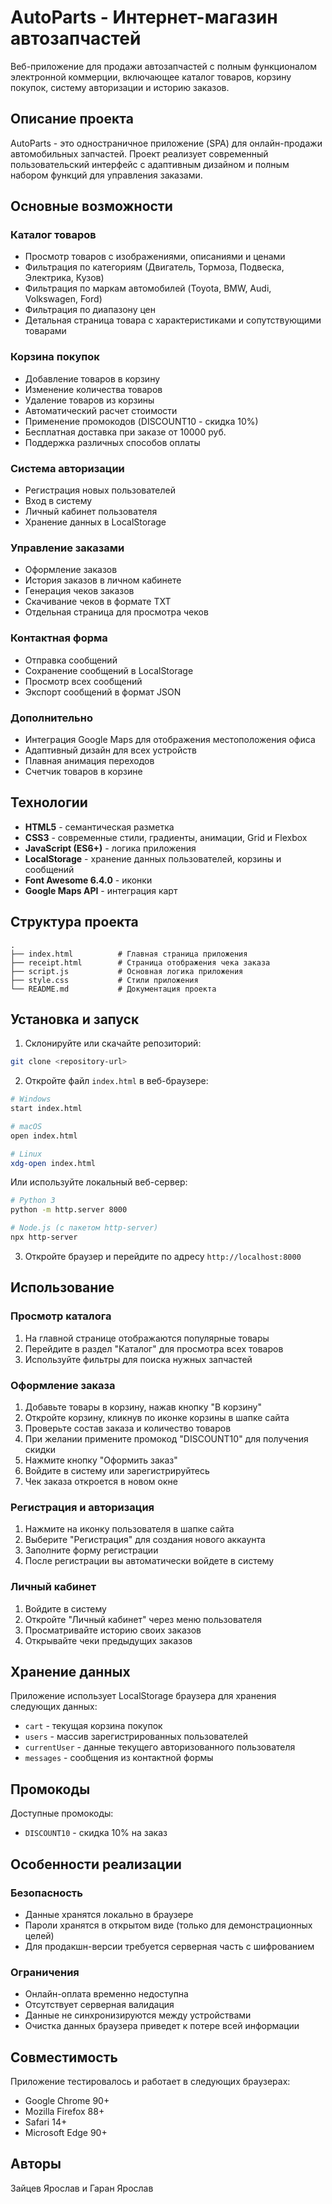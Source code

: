 # AutoParts - Интернет-магазин автозапчастей

Веб-приложение для продажи автозапчастей с полным функционалом электронной коммерции, включающее каталог товаров, корзину покупок, систему авторизации и историю заказов.

## Описание проекта

AutoParts - это одностраничное приложение (SPA) для онлайн-продажи автомобильных запчастей. Проект реализует современный пользовательский интерфейс с адаптивным дизайном и полным набором функций для управления заказами.

## Основные возможности

### Каталог товаров
- Просмотр товаров с изображениями, описаниями и ценами
- Фильтрация по категориям (Двигатель, Тормоза, Подвеска, Электрика, Кузов)
- Фильтрация по маркам автомобилей (Toyota, BMW, Audi, Volkswagen, Ford)
- Фильтрация по диапазону цен
- Детальная страница товара с характеристиками и сопутствующими товарами

### Корзина покупок
- Добавление товаров в корзину
- Изменение количества товаров
- Удаление товаров из корзины
- Автоматический расчет стоимости
- Применение промокодов (DISCOUNT10 - скидка 10%)
- Бесплатная доставка при заказе от 10000 руб.
- Поддержка различных способов оплаты

### Система авторизации
- Регистрация новых пользователей
- Вход в систему
- Личный кабинет пользователя
- Хранение данных в LocalStorage

### Управление заказами
- Оформление заказов
- История заказов в личном кабинете
- Генерация чеков заказов
- Скачивание чеков в формате TXT
- Отдельная страница для просмотра чеков

### Контактная форма
- Отправка сообщений
- Сохранение сообщений в LocalStorage
- Просмотр всех сообщений
- Экспорт сообщений в формат JSON

### Дополнительно
- Интеграция Google Maps для отображения местоположения офиса
- Адаптивный дизайн для всех устройств
- Плавная анимация переходов
- Счетчик товаров в корзине

## Технологии

- **HTML5** - семантическая разметка
- **CSS3** - современные стили, градиенты, анимации, Grid и Flexbox
- **JavaScript (ES6+)** - логика приложения
- **LocalStorage** - хранение данных пользователей, корзины и сообщений
- **Font Awesome 6.4.0** - иконки
- **Google Maps API** - интеграция карт

## Структура проекта

```
.
├── index.html          # Главная страница приложения
├── receipt.html        # Страница отображения чека заказа
├── script.js           # Основная логика приложения
├── style.css           # Стили приложения
└── README.md           # Документация проекта
```

## Установка и запуск

1. Склонируйте или скачайте репозиторий:
```bash
git clone <repository-url>
```

2. Откройте файл `index.html` в веб-браузере:
```bash
# Windows
start index.html

# macOS
open index.html

# Linux
xdg-open index.html
```

Или используйте локальный веб-сервер:
```bash
# Python 3
python -m http.server 8000

# Node.js (с пакетом http-server)
npx http-server
```

3. Откройте браузер и перейдите по адресу `http://localhost:8000`

## Использование

### Просмотр каталога
1. На главной странице отображаются популярные товары
2. Перейдите в раздел "Каталог" для просмотра всех товаров
3. Используйте фильтры для поиска нужных запчастей

### Оформление заказа
1. Добавьте товары в корзину, нажав кнопку "В корзину"
2. Откройте корзину, кликнув по иконке корзины в шапке сайта
3. Проверьте состав заказа и количество товаров
4. При желании примените промокод "DISCOUNT10" для получения скидки
5. Нажмите кнопку "Оформить заказ"
6. Войдите в систему или зарегистрируйтесь
7. Чек заказа откроется в новом окне

### Регистрация и авторизация
1. Нажмите на иконку пользователя в шапке сайта
2. Выберите "Регистрация" для создания нового аккаунта
3. Заполните форму регистрации
4. После регистрации вы автоматически войдете в систему

### Личный кабинет
1. Войдите в систему
2. Откройте "Личный кабинет" через меню пользователя
3. Просматривайте историю своих заказов
4. Открывайте чеки предыдущих заказов

## Хранение данных

Приложение использует LocalStorage браузера для хранения следующих данных:

- `cart` - текущая корзина покупок
- `users` - массив зарегистрированных пользователей
- `currentUser` - данные текущего авторизованного пользователя
- `messages` - сообщения из контактной формы

## Промокоды

Доступные промокоды:
- `DISCOUNT10` - скидка 10% на заказ

## Особенности реализации

### Безопасность
- Данные хранятся локально в браузере
- Пароли хранятся в открытом виде (только для демонстрационных целей)
- Для продакшн-версии требуется серверная часть с шифрованием

### Ограничения
- Онлайн-оплата временно недоступна
- Отсутствует серверная валидация
- Данные не синхронизируются между устройствами
- Очистка данных браузера приведет к потере всей информации

## Совместимость

Приложение тестировалось и работает в следующих браузерах:
- Google Chrome 90+
- Mozilla Firefox 88+
- Safari 14+
- Microsoft Edge 90+

## Авторы
Зайцев Ярослав и Гаран Ярослав 
